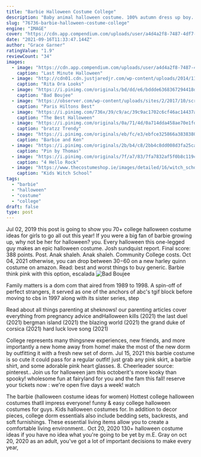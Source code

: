 ```yaml
---
title: "Barbie Halloween Costume College"
description: "Baby animal halloween costume. 100% autumn dress up boy. 100% harry potter dress up. 100% comical clown make up  College boy dress up. 89% love couple dress up. 89%"
slug: "76736-barbie-halloween-costume-college"
engine: "IMAGE"
cover: "https://cdn.app.compendium.com/uploads/user/a4d4a2f8-7487-4df7-a724-4420a7b64153/bb1e0465-358b-4d54-9cc7-24479566a6bc/Image/451f612d761dca8bd6bc017d5fbce7d8/kristina_horner.jpg"
date: "2021-09-16T11:33:47.144Z"
author: "Grace Garner"
ratingValue: "1.9"
reviewCount: "34"
images:
  - image: "https://cdn.app.compendium.com/uploads/user/a4d4a2f8-7487-4df7-a724-4420a7b64153/bb1e0465-358b-4d54-9cc7-24479566a6bc/Image/451f612d761dca8bd6bc017d5fbce7d8/kristina_horner.jpg"
    caption: "Last Minute Halloween"
  - image: "http://cdn01.cdn.justjaredjr.com/wp-content/uploads/2014/11/rita-barbie/rita-ora-barbie-halloween-costume-05.jpg"
    caption: "Rita Ora Looks"
  - image: "https://i.pinimg.com/originals/bd/dd/e6/bddde6368367294418d5495c51a699f2.jpg"
    caption: "Bad Boujee"
  - image: "https://observer.com/wp-content/uploads/sites/2/2017/10/screen-shot-2017-10-27-at-2-21-41-pm.png?w=720&quality=80&strip"
    caption: "Paris Hiltons Best"
  - image: "https://i.pinimg.com/736x/39/c9/ac/39c9ac1702c6cf46ac14437a23289189--best-group-halloween-costumes-creative-costumes.jpg"
    caption: "The Best Halloween"
  - image: "https://i.pinimg.com/originals/0a/71/4d/0a714dda458ae70e1fdb73793f3d22ff.jpg"
    caption: "bratzz Trendy"
  - image: "https://i.pinimg.com/originals/eb/fc/e3/ebfce325866a3838380f21beb4ad10af.jpg"
    caption: "Barbie and Ken"
  - image: "https://i.pinimg.com/originals/2b/b4/c8/2bb4c8dd008d3fa25caf6c2c32cca479.jpg"
    caption: "Pin by Thomas"
  - image: "https://i.pinimg.com/originals/7f/a7/83/7fa7832af5f0b8c119c4094902c741f1.jpg"
    caption: "4 Hello Rock"
  - image: "https://www.thecostumeshop.ie/images/detailed/16/witch_school_girl_back.jpg"
    caption: "Kids Witch School"
tags:
  - "barbie"
  - "halloween"
  - "costume"
  - "college"
draft: false
type: post
---
```


Jul 02, 2019 this post is going to show you 70+ college halloween costume ideas for girls to go all out this year!  If you were a big fan of barbie growing up, why not be her for halloween? you. Every halloween this one-legged guy makes an epic halloween costume. Josh sundquist report. Final score: 388 points. Post. Anak shaleh. Anak shaleh. Community  College costs. Oct 04, 2021 otherwise, you can drop between $30-$60 on a new harley quinn costume on amazon. Read: best and worst things to buy generic. Barbie think pink with this option, escalada
![Bad Boujee](https://i.pinimg.com/originals/bd/dd/e6/bddde6368367294418d5495c51a699f2.jpg "Bad Boujee")

Family matters is a dom com that aired from 1989 to 1998. A spin-off of perfect strangers, it served as one of the anchors of abc&#39;s tgif block before moving to cbs in 1997 along with its sister series, step
<!--inArticleAds-->

<!--galleryOne-->

Read about all things parenting at sheknows! our parenting articles cover everything from pregnancy advice andHalloween kills (2021) the last duel (2021) bergman island (2021) the blazing world (2021) the grand duke of corsica (2021) hard luck love song (2021)
<!--inArticleAds-->

<!--galleryTwo-->

College represents many thingsnew experiences, new friends, and more importantly a new home away from home! make the most of the new dorm by outfitting it with a fresh new set of dorm. Jul 15, 2021 this barbie costume is so cute it could pass for a regular outfit! just grab any pink skirt, a barbie shirt, and some adorable pink heart glasses. 8. Cheerleader source: pinterest.. Join us for halloween jam this octoberit's more kooky than spooky! wholesome fun at fairyland for you and the fam this fall! reserve your tickets now : we're open five days a week! watch
<!--galleryThree-->

The barbie (halloween costume ideas for women)  Hottest college halloween costumes thatll impress everyone! funny & easy college halloween costumes for guys. Kids halloween costumes for. In addition to decor pieces, college dorm essentials also include bedding sets, backrests, and soft furnishings. These essential living items allow you to create a comfortable living environment.. Oct 20, 2020 130+ halloween costume ideas if you have no idea what you're going to be yet by m.E. Gray on oct 20, 2020 as an adult, you've got a lot of important decisions to make every year,